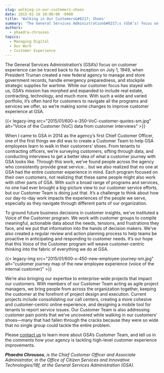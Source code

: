 ```yaml
---
slug: walking-in-our-customers-shoes
date: 2015-01-16 10:00:08 -0400
title: 'Walking in Our Customers&#8217; Shoes'
summary: 'The General Services Administration&#8217;s (GSA’s) focus on customer experience can be traced back to its inception on July 1, 1949, when President Truman created a new federal agency to manage and store government records, handle emergency preparedness, and stockpile strategic supplies for wartime. While our customer focus has stayed with us, GSA’s mission has morphed'
authors:
  - phaedra-chrousos
topics:
  - Managing Digital
  - Our Work
  - Customer Experience
---
```


The General Services Administration&#8217;s (GSA’s) focus on customer experience can be traced back to its inception on July 1, 1949, when President Truman created a new federal agency to manage and store government records, handle emergency preparedness, and stockpile strategic supplies for wartime. While our customer focus has stayed with us, GSA’s mission has morphed and expanded to include real estate, contracting, technology, and much more. With such a wide and varied portfolio, it’s often hard for customers to navigate all the programs and services we offer, so we’re making some changes to improve customer experience at GSA.

{{< legacy-img src="2015/01/600-x-350-VoC-customer-quotes-sm.jpg" alt="Voice of the Customer (VoC) data from customer interviews" >}}

When I came to GSA in 2014 as the agency&#8217;s first Chief Customer Officer, one of the first things we did was to create a Customer Team to help GSA employees learn to walk in their customers’ shoes. From tenants to contracting officers, we’re surveying customers, sifting through data, and conducting interviews to get a better idea of what a customer journey with GSA looks like. Through this work, we’ve found people across the agency who consistently provide great service&#8230; but we also realized that no one at GSA had the entire customer experience in mind. Each program focused on their own customers, not realizing that these same people might also work with other parts of GSA. With such a broad range of programs and services, no one had ever brought a big-picture view to our customer service efforts, but our Customer Team is doing just that. It’s a challenge to think about how our day-to-day work impacts the experiences of the people we serve, especially as they navigate through different parts of our organization.

To ground future business decisions in customer insights, we’ve instituted a Voice of the Customer program. We work with customer groups to compile meaningful, actionable data about the needs, tensions, and frustrations they face, and we put that information into the hands of decision makers. We’ve also created a regular review and action planning process to help teams be proactive in anticipating and responding to customer needs. It’s our hope that this Voice of the Customer program will weave customer-centric thinking into the fabric of everything we do at GSA.

{{< legacy-img src="2015/01/600-x-450-new-employee-journey-sm.jpg" alt="customer journey map of the new employee experience (voice of the internal customer)" >}}

We’re also bringing our expertise to enterprise-wide projects that impact our customers. With members of our Customer Team acting as agile project managers, we bring people from across the organization together, keeping the customer at the forefront of project design and execution. Current projects include consolidating our call centers, creating a more cohesive and customer-centric online experience, and designing a mobile tool for tenants to report service issues. Our Customer Team is also addressing customer pain points that we’ve uncovered while walking in our customers’ shoes—many that had fallen through the cracks because they were so wide that no single group could tackle the entire problem.

Please [contact us](mailto:victoria.mcfadden@gsa.gov) to learn more about GSA’s Customer Team, and tell us in the comments how your agency is tackling high-level customer experience improvements.

_**Phaedra Chrousos**, is the Chief Customer Officer and Associate Administrator, in the Office of Citizen Services and Innovative Technologies/18f, at the General Services Administration (GSA)._